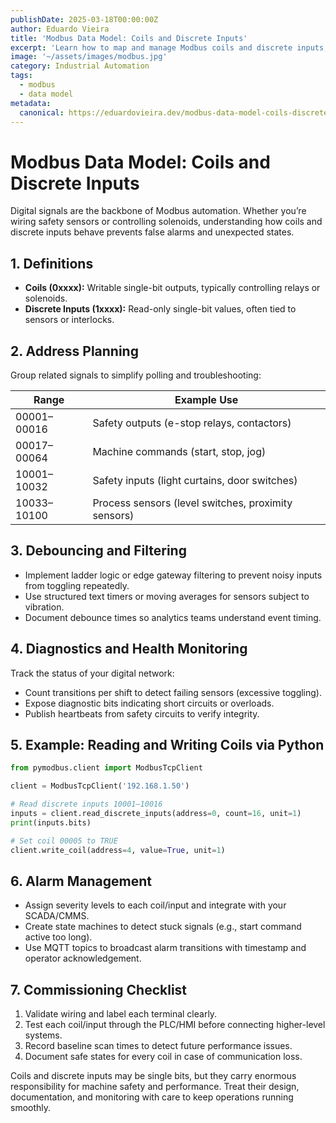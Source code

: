```yaml
---
publishDate: 2025-03-18T00:00:00Z
author: Eduardo Vieira
title: 'Modbus Data Model: Coils and Discrete Inputs'
excerpt: 'Learn how to map and manage Modbus coils and discrete inputs, including debouncing strategies and diagnostics.'
image: '~/assets/images/modbus.jpg'
category: Industrial Automation
tags:
  - modbus
  - data model
metadata:
  canonical: https://eduardovieira.dev/modbus-data-model-coils-discrete-inputs
---
```


# Modbus Data Model: Coils and Discrete Inputs

Digital signals are the backbone of Modbus automation. Whether you’re wiring safety sensors or controlling solenoids, understanding how coils and discrete inputs behave prevents false alarms and unexpected states.

## 1. Definitions

- **Coils (0xxxx):** Writable single-bit outputs, typically controlling relays or solenoids.
- **Discrete Inputs (1xxxx):** Read-only single-bit values, often tied to sensors or interlocks.

## 2. Address Planning

Group related signals to simplify polling and troubleshooting:

| Range       | Example Use                                         |
| ----------- | --------------------------------------------------- |
| 00001–00016 | Safety outputs (e-stop relays, contactors)          |
| 00017–00064 | Machine commands (start, stop, jog)                 |
| 10001–10032 | Safety inputs (light curtains, door switches)       |
| 10033–10100 | Process sensors (level switches, proximity sensors) |

## 3. Debouncing and Filtering

- Implement ladder logic or edge gateway filtering to prevent noisy inputs from toggling repeatedly.
- Use structured text timers or moving averages for sensors subject to vibration.
- Document debounce times so analytics teams understand event timing.

## 4. Diagnostics and Health Monitoring

Track the status of your digital network:

- Count transitions per shift to detect failing sensors (excessive toggling).
- Expose diagnostic bits indicating short circuits or overloads.
- Publish heartbeats from safety circuits to verify integrity.

## 5. Example: Reading and Writing Coils via Python

```python
from pymodbus.client import ModbusTcpClient

client = ModbusTcpClient('192.168.1.50')

# Read discrete inputs 10001–10016
inputs = client.read_discrete_inputs(address=0, count=16, unit=1)
print(inputs.bits)

# Set coil 00005 to TRUE
client.write_coil(address=4, value=True, unit=1)
```

## 6. Alarm Management

- Assign severity levels to each coil/input and integrate with your SCADA/CMMS.
- Create state machines to detect stuck signals (e.g., start command active too long).
- Use MQTT topics to broadcast alarm transitions with timestamp and operator acknowledgement.

## 7. Commissioning Checklist

1. Validate wiring and label each terminal clearly.
2. Test each coil/input through the PLC/HMI before connecting higher-level systems.
3. Record baseline scan times to detect future performance issues.
4. Document safe states for every coil in case of communication loss.

Coils and discrete inputs may be single bits, but they carry enormous responsibility for machine safety and performance. Treat their design, documentation, and monitoring with care to keep operations running smoothly.
